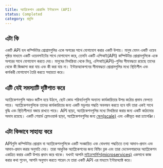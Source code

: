 ```yaml
---
title: অ্যাপ্লিকেশান প্রোগ্রামিং ইন্টারফেস (API)
status: Completed
category: প্রযুক্তি
---
```


## এটা কি

একটি API হল কম্পিউটার প্রোগ্রামগুলির একে অপরের সাথে যোগাযোগ করার একটি উপায়। মানুষ যেমন একটি ওয়েব পৃষ্ঠার মাধ্যমে একটি ওয়েবসাইটের সাথে যোগাযোগ করে, তেমনি একটি এপিআই(API) কম্পিউটার প্রোগ্রামগুলিকে একে অপরের সাথে যোগাযোগ করতে দেয়। মানুষের মিথস্ক্রিয়া থেকে ভিন্ন, এপিআই(API)-গুলির  সীমাবদ্ধতা রয়েছে তাদের থেকে কী জিজ্ঞাসা করা যায় এবং কী করা যায় না। ইন্টারঅ্যাকশনের সীমাবদ্ধতা প্রোগ্রামগুলির মধ্যে স্থিতিশীল এবং কার্যকরী যোগাযোগ তৈরি করতে সহায়তা করে।

## এটি যেই সমস্যাটি দৃষ্টিপাত করে

অ্যাপ্লিকেশনগুলি আরও জটিল হয়ে উঠলে, ছোট কোড পরিবর্তনগুলি অন্যান্য কার্যকারিতার উপর কঠোর প্রভাব ফেলতে পারে। অ্যাপ্লিকেশনগুলিকে তাদের কার্যকারিতার জন্য একটি মডুলার পদ্ধতি অবলম্বন করতে হবে যদি তারা একই সাথে বৃদ্ধি এবং স্থিতিশীলতা বজায় রাখতে পারে। API ছাড়া, অ্যাপ্লিকেশনগুলির মধ্যে মিথস্ক্রিয়া করার জন্য একটি কাঠামোর অভাব রয়েছে। একটি শেয়ার্ড ফ্রেমওয়ার্ক ছাড়া, অ্যাপ্লিকেশনগুলির জন্য [স্কেল(scale)](/scalability/) এবং একীভূত করা চ্যালেঞ্জিং।

## এটা কিভাবে সাহায্য করে

APIগুলি কম্পিউটার প্রোগ্রাম বা অ্যাপ্লিকেশনগুলিকে একটি সংজ্ঞায়িত এবং বোধগম্য পদ্ধতিতে তথ্য আদান-প্রদান এবং আদান-প্রদান করার অনুমতি দেয়। তারা আধুনিক অ্যাপ্লিকেশনের জন্য বিল্ডিং ব্লক এবং তারা ডেভেলপারদের অ্যাপ্লিকেশন একত্রিত করার একটি উপায় প্রদান করে থাকে। যখনই আপনি [মাইক্রসার্ভিস(microservices)](/microservices/) একসাথে কাজ করার কথা শুনেন, আপনি অনুমান করতে পারেন যে তারা একটি API এর মাধ্যমে ইন্টারঅ্যাক্ট করে।

